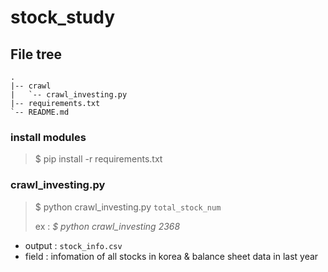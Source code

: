 # stock_study

## File tree
```
.
|-- crawl
|   `-- crawl_investing.py
|-- requirements.txt
`-- README.md
```

### install modules
> $ pip install -r requirements.txt 

### crawl_investing.py

> $ python crawl_investing.py `total_stock_num`
>
> ex : *$ python crawl_investing 2368*

- output : `stock_info.csv`
- field : infomation of all stocks in korea & balance sheet data in last year
